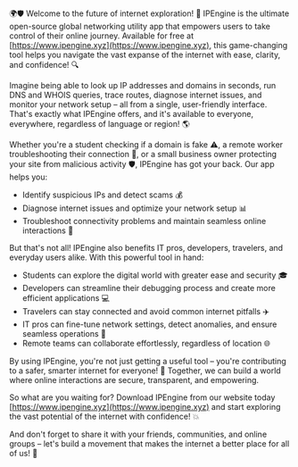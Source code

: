 🌍🛡️ Welcome to the future of internet exploration! 🚀 IPEngine is the ultimate open-source global networking utility app that empowers users to take control of their online journey. Available for free at [https://www.ipengine.xyz](https://www.ipengine.xyz), this game-changing tool helps you navigate the vast expanse of the internet with ease, clarity, and confidence! 🔍

Imagine being able to look up IP addresses and domains in seconds, run DNS and WHOIS queries, trace routes, diagnose internet issues, and monitor your network setup – all from a single, user-friendly interface. That's exactly what IPEngine offers, and it's available to everyone, everywhere, regardless of language or region! 🌎

Whether you're a student checking if a domain is fake ⚠️, a remote worker troubleshooting their connection 🔧, or a small business owner protecting your site from malicious activity 🛡️, IPEngine has got your back. Our app helps you:

* Identify suspicious IPs and detect scams 💰
* Diagnose internet issues and optimize your network setup 📊
* Troubleshoot connectivity problems and maintain seamless online interactions 🔴

But that's not all! IPEngine also benefits IT pros, developers, travelers, and everyday users alike. With this powerful tool in hand:

* Students can explore the digital world with greater ease and security 🎓
* Developers can streamline their debugging process and create more efficient applications 💻
* Travelers can stay connected and avoid common internet pitfalls ✈️
* IT pros can fine-tune network settings, detect anomalies, and ensure seamless operations 💼
* Remote teams can collaborate effortlessly, regardless of location 🌐

By using IPEngine, you're not just getting a useful tool – you're contributing to a safer, smarter internet for everyone! 🌟 Together, we can build a world where online interactions are secure, transparent, and empowering.

So what are you waiting for? Download IPEngine from our website today [https://www.ipengine.xyz](https://www.ipengine.xyz) and start exploring the vast potential of the internet with confidence! 💥

And don't forget to share it with your friends, communities, and online groups – let's build a movement that makes the internet a better place for all of us! 🌈